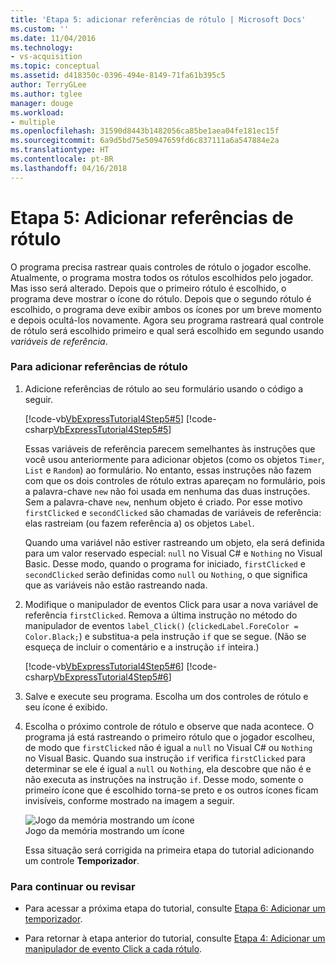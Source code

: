 ```yaml
---
title: 'Etapa 5: adicionar referências de rótulo | Microsoft Docs'
ms.custom: ''
ms.date: 11/04/2016
ms.technology:
- vs-acquisition
ms.topic: conceptual
ms.assetid: d418350c-0396-494e-8149-71fa61b395c5
author: TerryGLee
ms.author: tglee
manager: douge
ms.workload:
- multiple
ms.openlocfilehash: 31590d8443b1482056ca85be1aea04fe181ec15f
ms.sourcegitcommit: 6a9d5bd75e50947659fd6c837111a6a547884e2a
ms.translationtype: HT
ms.contentlocale: pt-BR
ms.lasthandoff: 04/16/2018
---
```

# <a name="step-5-add-label-references"></a>Etapa 5: Adicionar referências de rótulo
O programa precisa rastrear quais controles de rótulo o jogador escolhe. Atualmente, o programa mostra todos os rótulos escolhidos pelo jogador. Mas isso será alterado. Depois que o primeiro rótulo é escolhido, o programa deve mostrar o ícone do rótulo. Depois que o segundo rótulo é escolhido, o programa deve exibir ambos os ícones por um breve momento e depois ocultá-los novamente. Agora seu programa rastreará qual controle de rótulo será escolhido primeiro e qual será escolhido em segundo usando *variáveis de referência*.  
  
### <a name="to-add-label-references"></a>Para adicionar referências de rótulo  
  
1.  Adicione referências de rótulo ao seu formulário usando o código a seguir.  
  
     [!code-vb[VbExpressTutorial4Step5#5](../ide/codesnippet/VisualBasic/step-5-add-label-references_1.vb)]
     [!code-csharp[VbExpressTutorial4Step5#5](../ide/codesnippet/CSharp/step-5-add-label-references_1.cs)]  
  
     Essas variáveis de referência parecem semelhantes às instruções que você usou anteriormente para adicionar objetos (como os objetos `Timer`, `List` e `Random`) ao formulário. No entanto, essas instruções não fazem com que os dois controles de rótulo extras apareçam no formulário, pois a palavra-chave `new` não foi usada em nenhuma das duas instruções. Sem a palavra-chave `new`, nenhum objeto é criado. Por esse motivo `firstClicked` e `secondClicked` são chamadas de variáveis de referência: elas rastreiam (ou fazem referência a) os objetos `Label`.  
  
     Quando uma variável não estiver rastreando um objeto, ela será definida para um valor reservado especial: `null` no Visual C# e `Nothing` no Visual Basic. Desse modo, quando o programa for iniciado, `firstClicked` e `secondClicked` serão definidas como `null` ou `Nothing`, o que significa que as variáveis não estão rastreando nada.  
  
2.  Modifique o manipulador de eventos Click para usar a nova variável de referência `firstClicked`. Remova a última instrução no método do manipulador de eventos `label_Click()` (`clickedLabel.ForeColor = Color.Black;`) e substitua-a pela instrução `if` que se segue. (Não se esqueça de incluir o comentário e a instrução `if` inteira.)  
  
     [!code-vb[VbExpressTutorial4Step5#6](../ide/codesnippet/VisualBasic/step-5-add-label-references_2.vb)]
     [!code-csharp[VbExpressTutorial4Step5#6](../ide/codesnippet/CSharp/step-5-add-label-references_2.cs)]  
  
3.  Salve e execute seu programa. Escolha um dos controles de rótulo e seu ícone é exibido.  
  
4.  Escolha o próximo controle de rótulo e observe que nada acontece. O programa já está rastreando o primeiro rótulo que o jogador escolheu, de modo que `firstClicked` não é igual a `null` no Visual C# ou `Nothing` no Visual Basic. Quando sua instrução `if` verifica `firstClicked` para determinar se ele é igual a `null` ou `Nothing`, ela descobre que não é e não executa as instruções na instrução `if`. Desse modo, somente o primeiro ícone que é escolhido torna-se preto e os outros ícones ficam invisíveis, conforme mostrado na imagem a seguir.  
  
     ![Jogo da memória mostrando um ícone](../ide/media/express_tut4step5.png "Express_Tut4Step5")  
Jogo da memória mostrando um ícone  
  
     Essa situação será corrigida na primeira etapa do tutorial adicionando um controle **Temporizador**.  
  
### <a name="to-continue-or-review"></a>Para continuar ou revisar  
  
-   Para acessar a próxima etapa do tutorial, consulte [Etapa 6: Adicionar um temporizador](../ide/step-6-add-a-timer.md).  
  
-   Para retornar à etapa anterior do tutorial, consulte [Etapa 4: Adicionar um manipulador de evento Click a cada rótulo](../ide/step-4-add-a-click-event-handler-to-each-label.md).